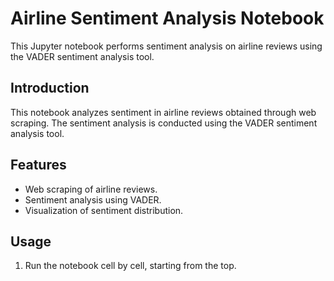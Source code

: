 # Airline Sentiment Analysis Notebook

This Jupyter notebook performs sentiment analysis on airline reviews using the VADER sentiment analysis tool.

## Introduction

This notebook analyzes sentiment in airline reviews obtained through web scraping. The sentiment analysis is conducted using the VADER sentiment analysis tool.

## Features

- Web scraping of airline reviews.
- Sentiment analysis using VADER.
- Visualization of sentiment distribution.

## Usage

1. Run the notebook cell by cell, starting from the top.
